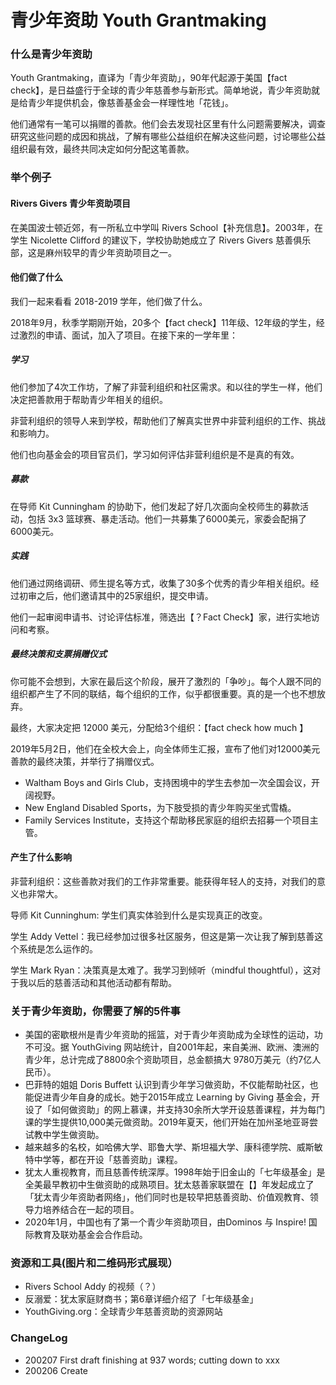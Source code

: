 #  青少年资助 Youth Grantmaking

### 什么是青少年资助
Youth Grantmaking，直译为「青少年资助」，90年代起源于美国【fact check】，是日益盛行于全球的青少年慈善参与新形式。简单地说，青少年资助就是给青少年提供机会，像慈善基金会一样理性地「花钱」。 

他们通常有一笔可以捐赠的善款。他们会去发现社区里有什么问题需要解决，调查研究这些问题的成因和挑战，了解有哪些公益组织在解决这些问题，讨论哪些公益组织最有效，最终共同决定如何分配这笔善款。

### 举个例子
#### Rivers Givers 青少年资助项目

在美国波士顿近郊，有一所私立中学叫 Rivers School【补充信息】。2003年，在学生 Nicolette Clifford 的建议下，学校协助她成立了 Rivers Givers 慈善俱乐部，这是麻州较早的青少年资助项目之一。

#### 他们做了什么
我们一起来看看 2018-2019 学年，他们做了什么。

2018年9月，秋季学期刚开始，20多个【fact check】11年级、12年级的学生，经过激烈的申请、面试，加入了项目。在接下来的一学年里：

##### 学习

他们参加了4次工作坊，了解了非营利组织和社区需求。和以往的学生一样，他们决定把善款用于帮助青少年相关的组织。

非营利组织的领导人来到学校，帮助他们了解真实世界中非营利组织的工作、挑战和影响力。

他们也向基金会的项目官员们，学习如何评估非营利组织是不是真的有效。

##### 募款

在导师 Kit Cunningham 的协助下，他们发起了好几次面向全校师生的募款活动，包括 3x3 篮球赛、暴走活动。他们一共募集了6000美元，家委会配捐了6000美元。

##### 实践

他们通过网络调研、师生提名等方式，收集了30多个优秀的青少年相关组织。经过初审之后，他们邀请其中的25家组织，提交申请。

他们一起审阅申请书、讨论评估标准，筛选出【？Fact Check】家，进行实地访问和考察。

##### 最终决策和支票捐赠仪式

你可能不会想到，大家在最后这个阶段，展开了激烈的「争吵」。每个人跟不同的组织都产生了不同的联结，每个组织的工作，似乎都很重要。真的是一个也不想放弃。

最终，大家决定把 12000 美元，分配给3个组织：【fact check how much 】

2019年5月2日，他们在全校大会上，向全体师生汇报，宣布了他们对12000美元善款的最终决策，并举行了捐赠仪式。
- Waltham Boys and Girls Club，支持困境中的学生去参加一次全国会议，开阔视野。
- New England Disabled Sports，为下肢受损的青少年购买坐式雪橇。
- Family Services Institute，支持这个帮助移民家庭的组织去招募一个项目主管。

#### 产生了什么影响

非营利组织：这些善款对我们的工作非常重要。能获得年轻人的支持，对我们的意义也非常大。

导师 Kit Cunninghum: 学生们真实体验到什么是实现真正的改变。

学生 Addy Vettel：我已经参加过很多社区服务，但这是第一次让我了解到慈善这个系统是怎么运作的。

学生 Mark Ryan：决策真是太难了。我学习到倾听（mindful thoughtful），这对于我以后的慈善活动和其他活动都有帮助。


### 关于青少年资助，你需要了解的5件事
- 美国的密歇根州是青少年资助的摇篮，对于青少年资助成为全球性的运动，功不可没。据 YouthGiving 网站统计，自2001年起，来自美洲、欧洲、澳洲的青少年，总计完成了8800余个资助项目，总金额搞大 9780万美元（约7亿人民币）。
- 巴菲特的姐姐 Doris Buffett 认识到青少年学习做资助，不仅能帮助社区，也能促进青少年自身的成长。她于2015年成立 Learning by Giving 基金会，开设了「如何做资助」的网上慕课，并支持30余所大学开设慈善课程，并为每门课的学生提供10,000美元做资助。2019年夏天，他们开始在加州圣地亚哥尝试教中学生做资助。
- 越来越多的名校，如哈佛大学、耶鲁大学、斯坦福大学、康科德学院、威斯敏特中学等，都在开设「慈善资助」课程。
- 犹太人重视教育，而且慈善传统深厚。1998年始于旧金山的「七年级基金」是全美最早教初中生做资助的成熟项目。犹太慈善家联盟在【】年发起成立了「犹太青少年资助者网络」，他们同时也是较早把慈善资助、价值观教育、领导力培养结合在一起的项目。
- 2020年1月，中国也有了第一个青少年资助项目，由Dominos 与 Inspire! 国际教育及联劝基金会合作启动。


### 资源和工具(图片和二维码形式展现）
- Rivers School Addy 的视频（？）
- 反溺爱：犹太家庭财商书；第6章详细介绍了「七年级基金」
- YouthGiving.org：全球青少年慈善资助的资源网站

### ChangeLog

- 200207 First draft finishing at 937 words; cutting down to xxx 
- 200206 Create

